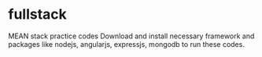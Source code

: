 # fullstack
MEAN stack practice codes
Download and install necessary framework and packages like nodejs, angularjs, expressjs, mongodb to run these codes.
